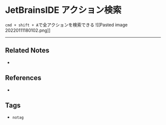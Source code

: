 # JetBrainsIDE アクション検索
`cmd + shift + A`で全アクションを検索できる
![[Pasted image 20220111180102.png]]


---
## Related Notes
- 

## References
- 

## Tags
- `notag`